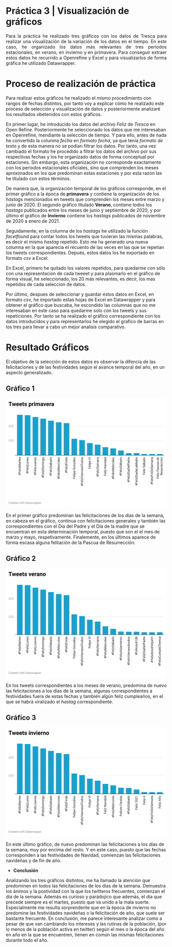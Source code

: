 
# Práctica 3 | Visualización de gráficos

<p align = "justify">
Para la práctica he realizado tres gráficos con los datos de Tresca para realizar una visualización de la variación de los datos en el tiempo. En este caso, he organizado los datos más relevantes de tres periodos estacionales, en verano, en invierno y en primavera. Para conseguir extraer estos datos he recurrido a   Openrefine y Excel y para visualizarlos de forma gráfica he utilizado Datawrapper.</p>

# Proceso de realización de práctica

Para realizar estos gráficos he realizado el mismo procedimiento con rangos de fechas distintos, por tanto voy a explicar cómo he realizado este proceso de selección y visualización de datos y posteriormente analizaré los resultados obetenidos con estos gráficos. 

En primer lugar, he introducido los datos del archivo _Feliz_ de _Tresca_ en Open Refine. Posteriormente he seleccionado los datos que me interesaban en Openrefine, mendiante la selección de tiempo. Y para ello, antes de nada he convertido la colunma *fecha* en *formato fecha*, ya que tenía *formato de texto* y de esta manera no se podían filtrar los datos. Por tanto, una vez cambiado el formato he procedido a filtrar los datos del archivo por sus respectivas fechas y los he organizado  datos de forma conceptual por estaciones. Sin embargo, esta organización no corresponde exactamente con los periodos estacionales oficiales, sino que comprenden los meses aproximados en los que predominan estas estaciones y por esta razón las he titulado con estos términos. 

De manera que, la organización temporal de los gráficos corresponde, en el primer  gráfico a la época de **primavera** y contiene la organización de los _hastags_ mencionados en tweets que comprenden los meses entre marzo y junio de 2020. El segundo gráfico titulado **Verano**, contiene todos los _hastags_ publicados entre los meses de junio y septiembre de 2020, y por último el gráfico de **Invierno** contiene los _hastags_ publicados de noviembre de 2020 a enero de 2021.


Seguidamente, en la columna de los _hastags_ he utilizado la función _facetfound_ para contar todos los tweets que tuvieran las mismas palabras, es decir el mismo _hastag_ repetido. Esto me ha generado una nueva columna en la que aparecía el recuento de las veces en las que se repetían los tweets correspondientes. Depués, estos datos los he exportado en formato _csv_ a Excel.


En Excel, primero he quitado los valores repetidos, para quedarme con sólo con una representacion de cada tweeet y para plasmarlo en el gráfico de forma visual, he seleccionado, los 20 más relevantes, es decir, los mas repetidos de cada seleccion de datos. 

Por último, despues de seleccionar y guardar estos datos en Excel, en formato _csv_, he importado estas hojas de Excel en Datawrapper y para obtener el gráfico que  buscaba, he escondido las columnas que no me interesaban en este caso para quedarme solo con los tweets y sus repeticiones. Por tanto se ha realizado el gráfico correspondiente con los datos introducidos y para representarlos he elegido el grafico de barras en los tres para llevar a cabo un mejor analisis comparativo.


# Resultado Gráficos

El objetivo de la selección de estos datos es observar la difencia de las felicitaciones y de las festividades según el avance temporal del año, en un aspecto generalizado.

## Gráfico 1

![alt text](https://github.com/luciahdezg/uc3m-periodismo-datos/blob/main/Imagenes/gla9d-tweets-primavera.png)

En el primer gráfico predominan las felicitaciones de los días de la semana, en cabeza en el gráfico, continua con felicitaciones generales y también las correspondientes con el Día del Padre y el Día de la madre que se encuentran en esta determinación temporal, puesto que son el el mes de marzo y mayo, respetivamente. Finalemente, en los últimos aparece de forma escasa alguna felitación de la Pascua de Resurrección.

## Gráfico 2 

![alt text](https://github.com/luciahdezg/uc3m-periodismo-datos/blob/main/Imagenes/L58RC-tweets-verano-br-.png)

En los tweets correspondientes a los meses de verano, predomina de nuevo las felicitaciones a los días de la semana, algunas correspondientes a festividades fuera de estas fechas y también algún feliz cumpleaños, en el que se habrá viralizado el _hastag_ correspondiente.

## Gráfico 3

![alt text](https://github.com/luciahdezg/uc3m-periodismo-datos/blob/main/Imagenes/MfiXz-tweets-invierno-br-.png)

En este último gráfico, de nuevo predominan las felicitaciones a los días de la semana, muy por encima del resto. Y en este caso, puesto que las fechas corresponden a las festividades de Navidad, comienzan las felicitaciones navideñas y de fin de año.

- **Conclusión**

Analizando los tres gráficos distintos, me ha llamado la atención que predominen en todos las felicitaciones de los días de la semana. Demuestra los ánimos y la postividad con la que los twitteros frecuentes, comienzan el día de la semana. Además es curioso y parádojico que además, el día que precede siempre es el martes, puesto que va unido a la mala suerte. Especialmente me resulta sorprendente que en la época de invierno no predomine las festividades navideñas o la felicitación de año, que suele ser bastante frecuente. En conclusión, me parece interesante analizar como a pesar de que van cambiando los intereses y las rutinas de la población, (por lo menos de la población activa en twitter) según el mes o la época del año en año en la que se encuentren, tienen en común las mismas felicitaciones durante todo el año.

